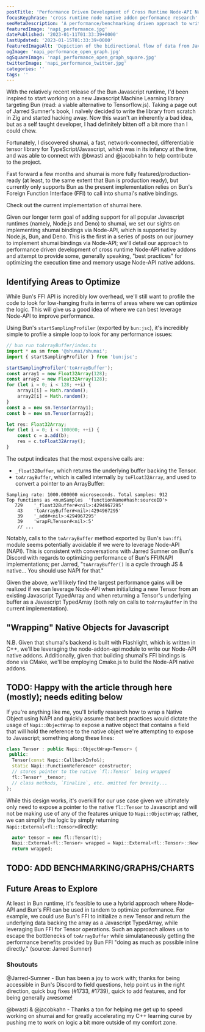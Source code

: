 ```yaml
---
postTitle: 'Performance Driven Development of Cross Runtime Node-API Native Addons (Part 1)'
focusKeyphrase: 'cross runtime node native addon performance research'
seoMetaDescription: 'A performance/benchmarking driven approach to writing Node Native Addons when targetting multiple Javascript runtimes.'
featuredImage: 'napi_performance.jpg'
datePublished: '2023-01-11T01:33:39+0000'
lastUpdated: '2023-01-15T01:33:39+0000'
featuredImageAlt: 'Depiction of the bidirectional flow of data from Javascript to C++ and vice versa.'
ogImage: 'napi_performance_open_graph.jpg'
ogSquareImage: 'napi_performance_open_graph_square.jpg'
twitterImage: 'napi_performance_twitter.jpg'
categories: ''
tags: ''
---
```


<script>
  import ExternalLink from '$lib/ux/blog/ExternalLink.svelte';
</script>

With the relatively recent release of the <ExternalLink ariaLabel="Learn more about Bun.sh Javascript runtime." href="https://bun.sh">Bun</ExternalLink> Javascript runtime, I'd been inspired to start working on a new Javascript Machine Learning library targeting Bun (read: a viable alternative to Tensorflow.js). Taking a page out of Jarred Sumner's book, I naïvely decided to write the library from scratch in Zig and started hacking away. Now this wasn't an inherently a bad idea, but as a self taught developer, I had definitely bitten off a bit more than I could chew.

Fortunately, I discovered <ExternalLink ariaLabel="Learn more about shumai, a fast, network-connected, differentiable tensor library for TypeScript (and JavaScript)." href="https://github.com/facebookresearch/shumai">shumai</ExternalLink>, a fast, network-connected, differentiable tensor library for TypeScript/Javascript, which was in its infancy at the time, and was able to connect with <ExternalLink ariaLabel="@bwasti Github profile." href="https://github.com/bwasti">@bwasti</ExternalLink> and <ExternalLink ariaLabel="@jacobkahn Github profile." href="https://github.com/jacobkahn">@jacobkahn</ExternalLink> to help contribute to the project.

Fast forward a few months and shumai is more fully featured/production-ready (at least, to the same extent that <ExternalLink ariaLabel="Learn more about Bun.sh Javascript runtime." href="https://bun.sh">Bun</ExternalLink> is production ready), but currently only supports Bun as the present implementation relies on Bun's Foreign Function Interface (FFI) to call into shumai's native bindings.

Check out the current implementation of shumai <ExternalLink ariaLabel="Check out the shumai codebase." href="https://github.com/facebookresearch/shumai">here</ExternalLink>.

Given our longer term goal of adding support for all popular Javascript runtimes (namely, Node.js and Deno) to shumai, we set our sights on implementing shumai bindings via Node-API, which is supported by Node.js, Bun, and Deno. This is the first in a series of posts on our journey to implement shumai bindings via Node-API; we'll detail our approach to performance driven development of cross runtime Node-API native addons and attempt to provide some, generally speaking, "best practices" for optimizing the execution time and memory usage Node-API native addons.

## Identifying Areas to Optimize

While Bun's FFI API is incredibly low overhead, we'll still want to profile the code to look for low-hanging fruits in terms of areas where we can optimize the logic. This will give us a good idea of where we can best leverage Node-API to improve performance.

Using Bun's `startSamplingProfiler` (exported by `bun:jsc`), it's incredibly simple to profile a simple loop to look for any performance issues:

```js
// bun run toArrayBuffer/index.ts
import * as sm from '@shumai/shumai';
import { startSamplingProfiler } from 'bun:jsc';

startSamplingProfiler('toArrayBuffer');
const array1 = new Float32Array(128);
const array2 = new Float32Array(128);
for (let i = 0; i < 128; ++i) {
	array1[i] = Math.random();
	array2[i] = Math.random();
}
const a = new sm.Tensor(array1);
const b = new sm.Tensor(array2);

let res: Float32Array;
for (let i = 0; i < 100000; ++i) {
	const c = a.add(b);
	res = c.toFloat32Array();
}
```

The output indicates that the most expensive calls are:

- `_float32Buffer`, which returns the underlying buffer backing the Tensor.
- `toArrayBuffer`, which is called internally by `toFloat32Array`, and used to convert a pointer to an ArrayBuffer:

```
Sampling rate: 1000.000000 microseconds. Total samples: 912
Top functions as <numSamples  'functionName#hash:sourceID'>
   729    '_float32Buffer#<nil>:4294967295'
    43    'toArrayBuffer#<nil>:4294967295'
    39    '_add#<nil>:4294967295'
    39    'wrapFLTensor#<nil>:5'
    // ...
```

Notably, calls to the `toArrayBuffer` method exported by Bun's `bun:ffi` module seems potentially avoidable if we were to leverage Node-API (NAPI). This is consistent with conversations with Jarred Sumner on Bun's Discord with regards to optimizing performance of Bun's FFI/NAPI implementations; <ExternalLink ariaLabel="read the discord convo RE FFI/NAPI performance" href="https://ptb.discord.com/channels/876711213126520882/1004133980272078938/1055064340501364756">per Jarred</ExternalLink>, "`toArrayBuffer()` is a cycle through JS & native... You should use NAPI for that."

Given the above, we'll likely find the largest performance gains will be realized if we can leverage Node-API when initializing a new Tensor from an existing Javascript TypedArray and when returning a Tensor's underlying buffer as a Javascript TypedArray (both rely on calls to `toArrayBuffer` in the current implementation).

## "Wrapping" Native Objects for Javascript

N.B. Given that shumai's backend is built with <ExternalLink ariaLabel="Learn more about Flashlight, a fast, flexible machine learning library written entirely in C++ from the Facebook AI Research and the creators of Torch, TensorFlow, Eigen and Deep Speech." href="https://github.com/flashlight/flashlight">Flashlight</ExternalLink>, which is written in C++, we'll be leveraging the <ExternalLink ariaLabel="Check out the node-addon-api docs." href="https://github.com/nodejs/node-addon-api">node-addon-api</ExternalLink> module to write our Node-API native addons. Additionally, given that building shumai's FFI bindings is done via CMake, we'll be employing <ExternalLink ariaLabel="Check out the Cmake.js repository." href="https://github.com/cmake-js/cmake-js">Cmake.js</ExternalLink> to build the Node-API native addons.

## TODO: Happy with the article through here (mostly); needs editing below

If you're anything like me, you'll briefly research how to wrap a Native Object using NAPI and quickly assume that best practices would dictate the usage of `Napi::ObjectWrap` to expose a native object that contains a field that will hold the reference to the native object we're attempting to expose to Javascript; something along these lines:

```cpp
class Tensor : public Napi::ObjectWrap<Tensor> {
 public:
  Tensor(const Napi::CallbackInfo&);
  static Napi::FunctionReference* constructor;
  // stores pointer to the native `fl::Tensor` being wrapped
  fl::Tensor* _tensor;
  // class methods, `Finalize`, etc. omitted for brevity...
};
```

While this design works, it's overkill for our use case given we ultimately only need to expose a pointer to the native `fl::Tensor` to Javascript and will not be making use of any of the features unique to `Napi::ObjectWrap`; rather, we can simplify the logic by simply returning `Napi::External<fl::Tensor>`directly:

```cpp
  auto* tensor = new fl::Tensor(t);
  Napi::External<fl::Tensor> wrapped = Napi::External<fl::Tensor>::New(env, tensor, DeleteTensor);
  return wrapped;
```

## TODO: ADD BENCHMARKING/GRAPHS/CHARTS

## Future Areas to Explore

At least in Bun runtime, it's feasible to use a hybrid approach where Node-API and Bun's FFI can be used in tandem to optimize performance. For example, we could use Bun's FFI to initialize a new Tensor and return the underlying data backing the array as a Javascript TypedArray, while leveraging Bun FFI for Tensor operations. Such an approach allows us to escape the bottlenecks of `toArrayBuffer` while simulataneously getting the performance benefits provided by Bun FFI "doing as much as possible inline directly." (<ExternalLink ariaLabel="Jarred Sumner discussion of FFI performance in Discord" href="https://ptb.discord.com/channels/876711213126520882/1004133980272078938/1055064571955650630">source: Jarred Sumner</ExternalLink>)

### Shoutouts

<p><ExternalLink ariaLabel="@Jarred-Sumner Github profile." href="https://github.com/Jarred-Sumner">@Jarred-Sumner</ExternalLink> - Bun has been a joy to work with; thanks for being accessible in <ExternalLink ariaLabel="Join Bun's Discord server." href="https://bun.sh/discord">Bun's Discord</ExternalLink> to field questions, help point us in the right direction, quick bug fixes (<ExternalLink ariaLabel="oven-sh/bun Issue #1733 - closed with fix." href="https://github.com/oven-sh/bun/issues/1733">#1733</ExternalLink>, <ExternalLink ariaLabel="oven-sh/bun Issue #1739 - closed with fix." href="https://github.com/oven-sh/bun/issues/1739">#1739</ExternalLink>), quick to add features, and for being generally awesome!</p>

<p><ExternalLink ariaLabel="@bwasti Github profile." href="https://github.com/bwasti">@bwasti</ExternalLink> & <ExternalLink ariaLabel="@jacobkahn Github profile." href="https://github.com/jacobkahn">@jacobkahn</ExternalLink> - Thanks a ton for helping me get up to speed working on shumai and for greatly accelerating my C++ learning curve by pushing me to work on logic a bit more outside of my comfort zone.</p>
